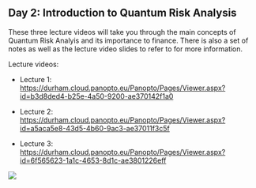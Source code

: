 ## Day 2: Introduction to Quantum Risk Analysis

These three lecture videos will take you through the main concepts of Quantum Risk Analyis and its importance to finance. There is also a set of notes as well as the lecture video slides to refer to for more information.

Lecture videos:
 - Lecture 1: https://durham.cloud.panopto.eu/Panopto/Pages/Viewer.aspx?id=b3d8ded4-b25e-4a50-9200-ae370142f1a0
 
 - Lecture 2: https://durham.cloud.panopto.eu/Panopto/Pages/Viewer.aspx?id=a5aca5e8-43d5-4b60-9ac3-ae37011f3c5f
 
 - Lecture 3: https://durham.cloud.panopto.eu/Panopto/Pages/Viewer.aspx?id=6f565623-1a1c-4653-8d1c-ae3801226eff

 ![](https://globalriskinstitute.org/wp-content/uploads/2017/01/iStock-123208401_cropped.jpg)


